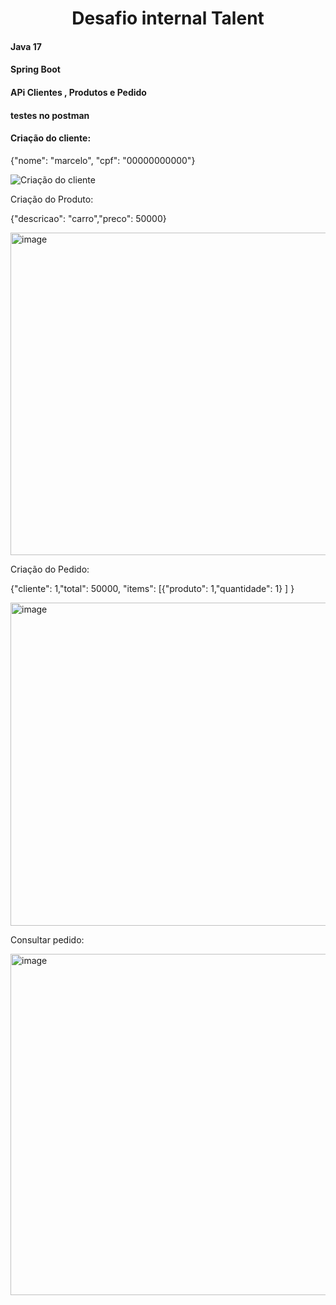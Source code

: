 <h1 align="center"> Desafio internal Talent  </h1>

#### Java 17 
#### Spring Boot 
#### APi Clientes , Produtos e Pedido
#### testes no postman  

#### Criação do cliente:

{"nome": "marcelo", "cpf": "00000000000"}

![Criação do cliente](https://github.com/adolfobjj/internalTalent/assets/47535842/f184112c-7d71-4082-9efc-9bfdad569787)

Criação do Produto:

{"descricao": "carro","preco": 50000}

<img width="516" alt="image" src="https://github.com/adolfobjj/internalTalent/assets/47535842/771c59e1-db91-44ed-a2a0-7f8c61f4d244">


Criação do Pedido:

{"cliente": 1,"total": 50000,
    "items": [{"produto": 1,"quantidade": 1} ]
}

<img width="517" alt="image" src="https://github.com/adolfobjj/internalTalent/assets/47535842/ed6030c1-eb2f-444c-a107-0b70f39d8b18">


Consultar pedido:

<img width="546" alt="image" src="https://github.com/adolfobjj/internalTalent/assets/47535842/30a34593-27e8-4717-b4d0-7e1343421215">


